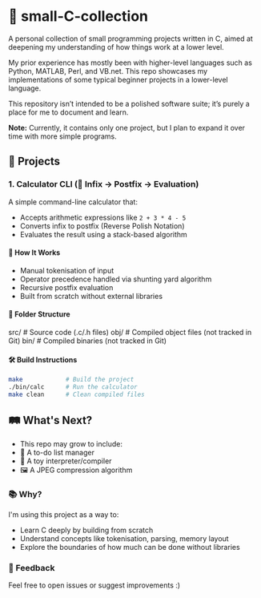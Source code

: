 # 🧮 small-C-collection

A personal collection of small programming projects written in C, aimed at deepening my understanding of how things work at a lower level. 

My prior experience has mostly been with higher-level languages such as Python, MATLAB, Perl, and VB.net. This repo showcases my implementations of some typical beginner projects in a lower-level language.

This repository isn’t intended to be a polished software suite; it’s purely a place for me to document and learn.

**Note:** Currently, it contains only one project, but I plan to expand it over time with more simple programs.


## 🚀 Projects

### 1. Calculator CLI (🧠 Infix → Postfix → Evaluation)

A simple command-line calculator that:
- Accepts arithmetic expressions like `2 + 3 * 4 - 5`
- Converts infix to postfix (Reverse Polish Notation)
- Evaluates the result using a stack-based algorithm

#### 🔧 How It Works
- Manual tokenisation of input
- Operator precedence handled via shunting yard algorithm
- Recursive postfix evaluation
- Built from scratch without external libraries

#### 📂 Folder Structure
src/ # Source code (.c/.h files)
obj/ # Compiled object files (not tracked in Git)
bin/ # Compiled binaries (not tracked in Git)

#### 🛠️ Build Instructions
```bash
make            # Build the project
./bin/calc      # Run the calculator
make clean      # Clean compiled files
```

## 🛤️ What's Next?
- This repo may grow to include:
- 📝 A to-do list manager
- 🧮 A toy interpreter/compiler
- 🖼️ A JPEG compression algorithm 

### 📚 Why?
I'm using this project as a way to:
- Learn C deeply by building from scratch
- Understand concepts like tokenisation, parsing, memory layout
- Explore the boundaries of how much can be done without libraries

### 💬 Feedback
Feel free to open issues or suggest improvements :)


